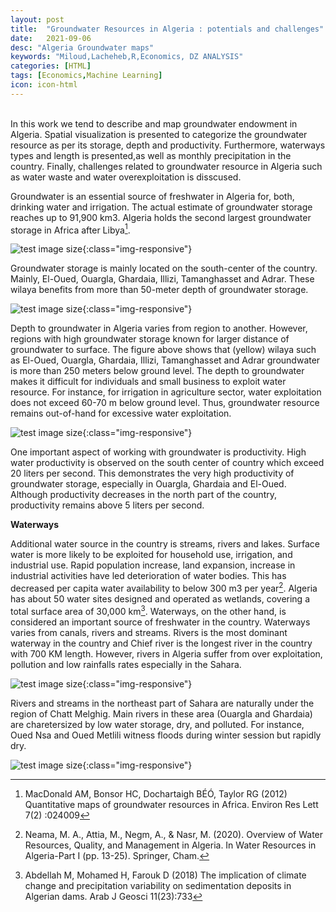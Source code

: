 ```yaml
---
layout: post
title:  "Groundwater Resources in Algeria : potentials and challenges"
date:   2021-09-06
desc: "Algeria Groundwater maps"
keywords: "Miloud,Lacheheb,R,Economics, DZ ANALYSIS"
categories: [HTML]
tags: [Economics,Machine Learning]
icon: icon-html
---
```

<br>
In this work we tend to describe and map groundwater endowment in Algeria. Spatial visualization is presented to categorize the groundwater resource as per its storage, depth and productivity. Furthermore, waterways types and length is presented,as well as monthly precipitation in the country. Finally, challenges related to groundwater resource in Algeria such as water waste and water overexploitation is disscused.

Groundwater is an essential source of freshwater in Algeria for, both, drinking water and irrigation. The actual estimate of groundwater storage reaches up to 91,900 km3. Algeria holds the second largest groundwater storage in Africa after Libya[^1]. 

![test image size](/Miloud_Lacheheb/static/assets/img/water1/gwstorage.png){:class="img-responsive"}

Groundwater storage is mainly located on the south-center of the country. Mainly, El-Oued, Ouargla, Ghardaia, Illizi, Tamanghasset and Adrar. These wilaya benefits from more than 50-meter depth of groundwater storage.

![test image size](/Miloud_Lacheheb/static/assets/img/water1/depthgw.png){:class="img-responsive"}

Depth to groundwater in Algeria varies from region to another. However, regions with high groundwater storage known for larger distance of groundwater to surface. The figure above shows that (yellow) wilaya such as El-Oued, Ouargla, Ghardaia, Illizi, Tamanghasset and Adrar groundwater is more than 250 meters below ground level. The depth to groundwater makes it difficult for individuals and small business to exploit water resource. For instance, for irrigation in agriculture sector, water exploitation does not exceed 60-70 m below ground level. Thus, groundwater resource remains out-of-hand for excessive water exploitation. 

![test image size](/Miloud_Lacheheb/static/assets/img/water1/gwprod.png){:class="img-responsive"}

One important aspect of working with groundwater is productivity. High water productivity is observed on the south center of country which exceed 20 liters per second. This demonstrates the very high productivity of groundwater storage, especially in Ouargla, Ghardaia and El-Oued. Although productivity decreases in the north part of the country, productivity remains above 5 liters per second.

**Waterways**

Additional water source in the country is streams, rivers and lakes. Surface water is more likely to be exploited for household use, irrigation, and industrial use. Rapid population increase, land expansion, increase in industrial activities have led deterioration of water bodies. This has decreased per capita water availability to below 300 m3 per year[^2]. Algeria has about 50 water sites designed and operated as wetlands,  covering a total surface area of 30,000 km[^3]. 
Waterways, on the other hand, is considered an important source of freshwater in the country. Waterways varies from canals, rivers and streams. Rivers is the most dominant waterway in the country and Chief river is the longest river in the country with 700 KM length. However, rivers in Algeria suffer from over exploitation, pollution and low rainfalls rates especially in the Sahara.  

![test image size](/Miloud_Lacheheb/static/assets/img/water1/Waterway.png){:class="img-responsive"}

Rivers and streams in the northeast part of Sahara are naturally under the region of Chatt Melghig. Main rivers in these area (Ouargla and Ghardaia) are charetersized by low water storage, dry, and polluted. For instance, Oued Nsa and Oued Metlili witness floods during winter session but rapidly dry. 

![test image size](/Miloud_Lacheheb/static/assets/img/water1/Waterway1.png){:class="img-responsive"}





[^1]:MacDonald AM, Bonsor HC, Dochartaigh BÉÓ, Taylor RG (2012) Quantitative maps of groundwater resources in Africa. Environ Res Lett 7(2) :024009

[^2]:Neama, M. A., Attia, M., Negm, A., & Nasr, M. (2020). Overview of Water Resources, Quality, and Management in Algeria. In Water Resources in Algeria-Part I (pp. 13-25). Springer, Cham.

[^3]:Abdellah M, Mohamed H, Farouk D (2018) The implication of climate change and precipitation variability on sedimentation deposits in Algerian dams. Arab J Geosci 11(23):733